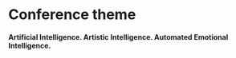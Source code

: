 # Conference theme

#### Artificial Intelligence. Artistic Intelligence. Automated Emotional Intelligence. 